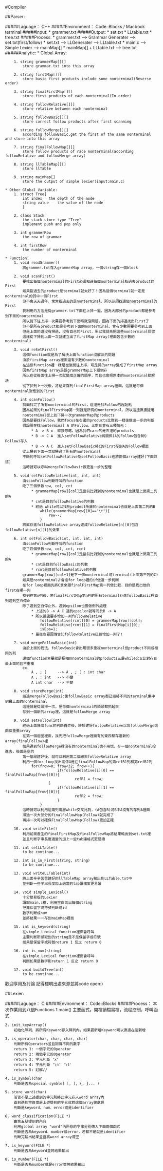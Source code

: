#Compiler

##Parser:

#####Laguage： C++
#####Environment： Code::Blocks / Macbook terminal
#####Input: 
	* grammer.txt
#####Output: 
	* set.txt
	* LLtable.txt
	* tree.txt
#####Process:
	* grammer.txt --> Grammar Generater --> set.txt(first/follow)
	* set.txt --> LLGenerater --> LLtable.txt
	* main.c --> Simple Lexier --> mainMap[]
	* mainMap[] + LLtable.txt --> tree.txt
#####Analytic:
	* Global Array:
	
		1. string grammerMap[][]
			store grammar.txt into this array

		2. string firstMap[][]
			store basic first products include some nonterminal(Reverse order)

		3. string finalFirstMap[][]
			store first products of each nonterminal(In order)

		4. string followRelative[][]
			store relative between each nonterminal

		5. string followBasic[][]
			store correct follow products after first scanning

		6. string followMerge[][]
			according followBasic,get the first of the same nonterminal and store into this array

		7. string finalFollowMap[][]
			store follow products of race nonterminal(according followRelative and followMerge array)

		8. string llTableMap[][]
			store llTable

		9. string mainMap[]
			store the output of simple lexier(input:main.c)	 
	
	* Other Global Variable:
		1. struct Tree{
			int index	the depth of the node
			string value	the value of the node
			}

		2. class Stack
			the stack store type "Tree"
			implement push and pop only
		
		3. int grammerRow
			the row of grammar
		
		4. int firstRow
			the number of nonterminal

	* Function:
		1. void readGrammer()
			將grammer.txt存入grammerMap array，一個string存一個block

		2. void scanFirst()
			要找出每個nonterminal的First必須知道每個nonterminal指過去product的First	
			如果指過去的product是terminal就太好了！因為這個terminal就一定是nonterminal的其中一個First
			但不會天天過年，常常指過去的是nonterminal，所以必須找這個nonterminal的First
			我利用的方法是從grammer.txt下面往上掃一遍，因為大部分的product都是參考到下面的nonterminal
			所以從下往上掃一次需要參考到下面時就沒問題，因為下面的掃過找出First了
			但不是所有product都是參考到下面的nonterminal，會有少數需要參考到上面
			但是上面的還沒有掃過，沒有自己的First，所以我就先把這些nonterminal保留
			這樣從下掃到上面一次就建立出了firstMap array(裡面包含少數的nonterminal)

		3. void reSetFirst()
			這個function就是為了解決上面function沒解決的問題
			由於firstMap array裡面還有少數的nonterminal
			在這個function裡一樣是從後面往上掃，可是掃的array變成了firstMap array
			因為firstMap array是跟grammerMap上下顛倒存
			所以在從後面往上掃一次就變成正確的順序，而且也會把原本的nonterminal都解決
			從下掃到上一次後，將結果存到finalFirstMap array裡面，這就是每個nonterminal對應到的First
			
		4. int scanFollow()
			前面找完了所有nonterminal的First，這邊是找Follow的起始點
			因為前面的finalFirstMap第一列就是所有的nonterminal，所以這邊直接延用
			nonterminal從上到下掃一次grammerMap的products
			因為是要找Follow，我們focus在右邊的products比對到一樣後做進一步的判斷
			假設現在找nonterminal A 的Follow，比對到會有三種情形：
				* A -> B x	直接忽略，因為我們care的是右邊的products
				* B -> C A	進入setFollowRelative將關係(A的Follow包含B的Follow)存入
				* B -> A C	進入setFollowBasic將C的First存到A的Follow裡面
			從上掃到下面一次就掃過了所有的nonterminal
			不斷的呼叫setFollowRelative及setFollowBasic也將兩個array建好(下面詳述)
			這時就可以呼叫mergeFollowBasic做更進一步的整理

		5. void setFollowRelative(int, int, int)
			由scanFollow判斷呼叫的function
			吃了三個參數row, col, cnt
				* grammerMap[row][col]是當前比對到的nonterminal也就是上面第二列的A
				* cnt是目前followRelative的列數
				* 經過 while可以找到prodect所屬的nonterminal也就是上面第二列的B
					while(grammerMap[row][0]=="\t"){
						row--;
					}
			將直存進followRelative array達成followRelative[n][0]包含followRelative[n][1]的效果

		6. int setFollowBasic(int, int, int, int)
			由scanFollow判斷呼叫的function
			吃了四個參數row, col, cnt, rcnt
				* grammerMap[row][col]是當前比對到的nonterminal也就是上面第三列的A
				* cnt是目前followBasic的列數
				* rcnt是目前followRelative的列數
			grammerMap[row][col+1]是下一個nonterminal或terminal(上面第三列的C)
			如果是nonterminal才會進for loop裡的if做進一步判斷
			在for loop裡面先將C拿來跟finalFirstMap第一列做比較，目的是找出他的first在哪一列
			找到在第n列後，將finalFirstMap第n列的所有terminal存進followBasic裡直到遇到空白停止
			除了遇到空白停止外，遇到epsilon也要做例外處理
				* 上述的B -> A C 遇到epsilon就等同於B -> A
				* 所以這邊要多增加一列followRelative
					followRelative[rcnt][0] = grammerMap[row][col];
					followRelative[rcnt][1] = finalFirstMap[i][0];
					isEps=1;
				* 最後也要回傳告知followRelative已經增加一列了!

		7. void mergeFollowBasic(int)
			由於上面的找法，followBasic會出現很多重複nonterminal但product不同或相同的列
			這個function主要就是把相同nonterminal的products三層while交叉比對存到最上面的且不重複
			ex.
				A , ; [		-->	A , ; [ : int char
				A ; : int	-->	不變
				A int char	-->	不變

		8. void storeMerge(int)
			經過mergeFollowBasic後followBasic array都已經將不同的terminal集中到最上面的nonterminal
			這邊就是從頭掃一次，把每個nonterminal的頭頭都抓起來
			存到一個新的array裡，這就是followMerge array

		9. void setFollow(int)
			經過上面幾個func的判斷轟炸後，終於建好followRelative以及followMerge這兩個重要array
			在第一個迴圈裡面，我先把followMerge裡面有的東西都存進新的array(finalFollow)裡
			如果遇到followMerge裡沒有的nonterminal也不用慌，存一個nonterminal投進去，後面是空的
			第一階段建好後，就可以利用第二個線索followRelative array
			利用一個for loop找出關係X是在finalFollowMap的第refR1列和第refR2列
				for(frow=0; frow<32; frow++){
                			if(followRelative[i][0] == finalFollowMap[frow][0]){
                    				refR1 = frow;
        				}
                			if(followRelative[i][1] == finalFollowMap[frow][0]){
                    				refR2 = frow;
                			}
        			}
			這時就可以利用這兩列兩層while交叉比對，(A包含B)將B中A沒有的存到A裡面
			掃過一次大部分的FinalFollowMap(Follow)就完成了
			再掃一次可以確保FinalFollowMap(Follow)更加正確
			
		10. void writeFile()
			利用前面產生的finalFirstMap及finalFollowMap將結果輸出到set.txt裡
			並且判斷字串長度適當的加上一些tab讓格式更易讀

		11. int setLLTable()
			to be continue...

		12. int is_in_First(string, string)
			to be continue...

		13. void writeLLTable(int)
			將上面辛辛苦苦建好的llTableMap array輸出到LLTable.txt中
			並判斷一些字串長度加上適當的tab讓檔案更易讀

		14. void simple_Lexical()
			十分簡易版的Lexier
			讀取main.c檔，利用空白切出每個string
			把非保留字或符號判斷成id
			數字判斷成num
			並將結果一一存到mainMap裡面

		15. int is_keyword(string)
			在simple_Lexical function裡面會呼叫
			主要判斷所擷取到的string是不是保留字或符號
			如果是保留字或符號return 1 反之 return 0

		16. int is_num(string)
			在simple_Lexical function裡面會呼叫
			判斷如果是數字則return 1 反之 return 0

		17. void buildTree(int)
			to be continue...

歡迎享用及討論
記得標明出處來源並將code open:)

##Lexier:

#####Laguage： C
#####Environment： Code::Blocks
#####Process： 本次作業用到八個Functions
	1.main()
		主要函式，開檔讀檔寫檔，流程控制，呼叫函式

	2. init_keyArrray()
		初始化陣列，將所有Keyword存入陣列內，如果要新增Keyword可以直接在這新增

	3. is_operator(char, char, char, char)
		判斷所有Operators並且回傳不同的數字
		return 1: 一個字元的Operator
		return 2: 兩個字元的Operator
		return 3: 字元判斷 'x'
		return 4: 字元判斷 '\n' '\t'
		return 5: 註解//
	
	4. is_symbol(char
		判斷是否為special symble( [, ], {, }... )

	5. store_word(char)
		若皆不是上述提到的字元則將此字元存入word array內
		直到遇到空白或是上述提到的字元就對這個array做處理
		判斷是keyword、num、error或是identifier
	
	6. word_classification(FILE *)
		由第五點提到的內容
		利用global array "word"內所存的字串分別傳入下面兩個函式
		判斷是否為keyword、number或error，若都不是就是identifier  
		判斷完輸出結果並且將word array清空

	7. is_keyword(FILE *)
		判斷是否為keyword並將結果輸出

	8. is_number(FILE *)
		判斷是否為number或是error並將結果輸出


